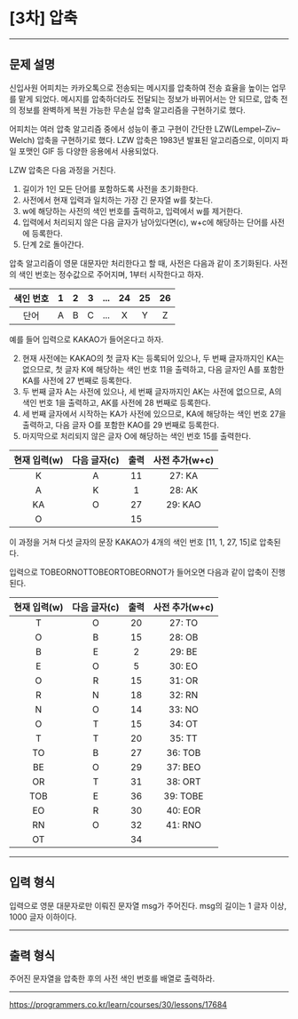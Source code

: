 # [3차] 압축


---

## 문제 설명

신입사원 어피치는 카카오톡으로 전송되는 메시지를 압축하여 전송 효율을 높이는 업무를 맡게 되었다. 메시지를 압축하더라도 전달되는 정보가 바뀌어서는 안 되므로, 압축 전의 정보를 완벽하게 복원 가능한 무손실 압축 알고리즘을 구현하기로 했다.

어피치는 여러 압축 알고리즘 중에서 성능이 좋고 구현이 간단한 LZW(Lempel–Ziv–Welch) 압축을 구현하기로 했다. LZW 압축은 1983년 발표된 알고리즘으로, 이미지 파일 포맷인 GIF 등 다양한 응용에서 사용되었다.

LZW 압축은 다음 과정을 거친다.

1. 길이가 1인 모든 단어를 포함하도록 사전을 초기화한다.
1. 사전에서 현재 입력과 일치하는 가장 긴 문자열 w를 찾는다.
1. w에 해당하는 사전의 색인 번호를 출력하고, 입력에서 w를 제거한다.
1. 입력에서 처리되지 않은 다음 글자가 남아있다면(c), w+c에 해당하는 단어를 사전에 등록한다.
1. 단계 2로 돌아간다.

압축 알고리즘이 영문 대문자만 처리한다고 할 때, 사전은 다음과 같이 초기화된다. 사전의 색인 번호는 정수값으로 주어지며, 1부터 시작한다고 하자.

색인 번호	|1	|2	|3	|...	|24	|25	|26
:------:	|:------:|:------:|:------:|:------:|:------:|:------:|:------:
단어		|A	|B	|C	|...	|X	|Y	|Z

예를 들어 입력으로 KAKAO가 들어온다고 하자.

2. 현재 사전에는 KAKAO의 첫 글자 K는 등록되어 있으나, 두 번째 글자까지인 KA는 없으므로, 첫 글자 K에 해당하는 색인 번호 11을 출력하고, 다음 글자인 A를 포함한 KA를 사전에 27 번째로 등록한다.
2. 두 번째 글자 A는 사전에 있으나, 세 번째 글자까지인 AK는 사전에 없으므로, A의 색인 번호 1을 출력하고, AK를 사전에 28 번째로 등록한다.
2. 세 번째 글자에서 시작하는 KA가 사전에 있으므로, KA에 해당하는 색인 번호 27을 출력하고, 다음 글자 O를 포함한 KAO를 29 번째로 등록한다.
2. 마지막으로 처리되지 않은 글자 O에 해당하는 색인 번호 15를 출력한다.

현재 입력(w)	|다음 글자(c)	|출력	|사전 추가(w+c)
:------:	|:------:	|:------:|:------:
K		|A		|11	|27: KA
A		|K		|1	|28: AK
KA		|O		|27	|29: KAO
O		|&nbsp;		|15	|&nbsp;
이 과정을 거쳐 다섯 글자의 문장 KAKAO가 4개의 색인 번호 \[11, 1, 27, 15]로 압축된다.

입력으로 TOBEORNOTTOBEORTOBEORNOT가 들어오면 다음과 같이 압축이 진행된다.

현재 입력(w)	|다음 글자(c)	|출력	|사전 추가(w+c)
:------:	|:------:	|:------:|:------:
T		|O		|20	|27: TO
O		|B		|15	|28: OB
B		|E		|2	|29: BE
E		|O		|5	|30: EO
O		|R		|15	|31: OR
R		|N		|18	|32: RN
N		|O		|14	|33: NO
O		|T		|15	|34: OT
T		|T		|20	|35: TT
TO		|B		|27	|36: TOB
BE		|O		|29	|37: BEO
OR		|T		|31	|38: ORT
TOB		|E		|36	|39: TOBE
EO		|R		|30	|40: EOR
RN		|O		|32	|41: RNO
OT		|&nbsp;		|34	|&nbsp;

---

## 입력 형식

입력으로 영문 대문자로만 이뤄진 문자열 msg가 주어진다. msg의 길이는 1 글자 이상, 1000 글자 이하이다.

---

## 출력 형식

주어진 문자열을 압축한 후의 사전 색인 번호를 배열로 출력하라.

---

https://programmers.co.kr/learn/courses/30/lessons/17684



